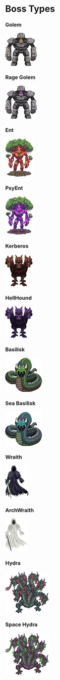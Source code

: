 # Boss Types

### Golem

![](<../../../.gitbook/assets/image (28) (1).png>)

### Rage Golem

![](<../../../.gitbook/assets/image (12) (1).png>)

### Ent

![](<../../../.gitbook/assets/image (14) (1).png>)

### PsyEnt

![](<../../../.gitbook/assets/image (10) (1).png>)

### Kerberos

![](<../../../.gitbook/assets/image (34).png>)

### HellHound

![](<../../../.gitbook/assets/image (27) (1).png>)

### Basilisk

![](<../../../.gitbook/assets/image (39) (1).png>)

### Sea Basilisk

![](<../../../.gitbook/assets/image (43).png>)

### Wraith

![](<../../../.gitbook/assets/image (41) (1) (1).png>)

### ArchWraith

![](<../../../.gitbook/assets/image (25) (1) (1).png>)

### Hydra

![](<../../../.gitbook/assets/image (17).png>)

### Space Hydra

![](<../../../.gitbook/assets/image (29).png>)


